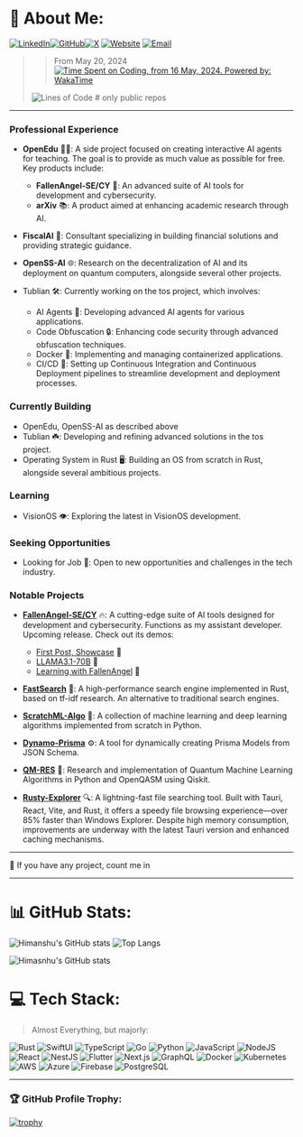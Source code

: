 # 💫 About Me:

[![LinkedIn](https://img.shields.io/badge/LinkedIn-%230077B5.svg?logo=linkedin&logoColor=white)](https://linkedin.com/in/himanshu-at/)[![GitHub](https://img.shields.io/badge/GitHub-%2312100E.svg?logo=github&logoColor=white)](https://github.com/himasnhu-at)[![X](https://img.shields.io/twitter/follow/Himansh806?label=Follow)](https://x.com/intent/follow?screen_name=Himansh806)
[![Website](https://img.shields.io/badge/Website-%230077B5.svg?logo=google-chrome&logoColor=white)](https://himasnhu-at.vercel.app)
[![Email](https://img.shields.io/badge/Email-D14836?logo=gmail&logoColor=white)](mailto:hyattherate2005@gmail.com)

> > From May 20, 2024 [![Time Spent on Coding, from 16 May, 2024. Powered by: WakaTime](https://wakatime.com/badge/user/018dbce3-dc14-44aa-9a25-88c7afc47d1b.svg)](https://wakatime.com/@018dbce3-dc14-44aa-9a25-88c7afc47d1b)
> 
> ![Lines of Code](https://img.shields.io/badge/LOC-6,667,538%20Lines%20of%20code%20written-blue) # only public repos


---

### Professional Experience

- **OpenEdu** 🧑‍🎓: A side project focused on creating interactive AI agents for teaching. The goal is to provide as much value as possible for free. Key products include:
  - **FallenAngel-SE/CY** 🔐: An advanced suite of AI tools for development and cybersecurity.
  - **arXiv** 📚: A product aimed at enhancing academic research through AI.

- **FiscalAI** 💼: Consultant specializing in building financial solutions and providing strategic guidance.

- **OpenSS-AI** 🌐: Research on the decentralization of AI and its deployment on quantum computers, alongside several other projects.

- Tublian 🛠️: Currently working on the tos project, which involves:

  - AI Agents 🤖: Developing advanced AI agents for various applications.
  - Code Obfuscation 🔒: Enhancing code security through advanced obfuscation techniques.
  - Docker 🐳: Implementing and managing containerized applications.
  - CI/CD 🔄: Setting up Continuous Integration and Continuous Deployment pipelines to streamline development and deployment processes.

### Currently Building
  - OpenEdu, OpenSS-AI as described above
  - Tublian ☘️: Developing and refining advanced solutions in the tos project.
  - Operating System in Rust 🖥️: Building an OS from scratch in Rust, alongside several ambitious projects.
### Learning
  - VisionOS 👁️: Exploring the latest in VisionOS development.
### Seeking Opportunities
  - Looking for Job 💼: Open to new opportunities and challenges in the tech industry.

### Notable Projects

- [**FallenAngel-SE/CY**](#) 🔥: A cutting-edge suite of AI tools designed for development and cybersecurity. Functions as my assistant developer. Upcoming release. Check out its demos:
  - [First Post, Showcase](https://www.linkedin.com/posts/himanshu-at_testing-out-new-product-revealed-soon-activity-7232783015360221185-t-Dr) 🎥
  - [LLAMA3.1-70B](https://www.linkedin.com/posts/himanshu-at_llm-really-matters-a-lot-in-my-earlier-activity-7233145551096012800-d87p) 🤖
  - [Learning with FallenAngel](https://www.linkedin.com/posts/himanshu-at_edtech-machinelearning-pythonprogramming-activity-7233733311326474241-FbZK) 📘

- [**FastSearch**](https://github.com/himasnhu-at/fastsearch) 🚀: A high-performance search engine implemented in Rust, based on tf-idf research. An alternative to traditional search engines.

- [**ScratchML-Algo**](https://github.com/Himasnhu-AT/ScratchML-Algo) 🧠: A collection of machine learning and deep learning algorithms implemented from scratch in Python.

- [**Dynamo-Prisma**](https://github.com/techsavvyash/dynamo-prisma) ⚙️: A tool for dynamically creating Prisma Models from JSON Schema.

- [**QM-RES**](https://github.com/Himasnhu-AT/QM-res) 🧬: Research and implementation of Quantum Machine Learning Algorithms in Python and OpenQASM using Qiskit.

- [**Rusty-Explorer**](https://github.com/Himasnhu-AT/rusty-explorer) 🔍: A lightning-fast file searching tool. Built with Tauri, React, Vite, and Rust, it offers a speedy file browsing experience—over 85% faster than Windows Explorer. Despite high memory consumption, improvements are underway with the latest Tauri version and enhanced caching mechanisms.

---

🤝 If you have any project, count me in

---


# 📊 GitHub Stats:

![Himanshu's GitHub stats](https://github-readme-stats.vercel.app/api?username=himasnhu-at&show_icons=true&theme=radical)
![Top Langs](https://github-readme-stats.vercel.app/api/top-langs/?username=himasnhu-at&layout=compact&theme=radical)

![Himasnhu's GitHub stats](https://streak-stats.demolab.com/?user=himasnhu-at&theme=dark)

# 💻 Tech Stack:

> Almost Everything, but majorly: 

![Rust](https://img.shields.io/badge/Rust-black?style=for-the-badge&logo=rust&logoColor=white)
![SwiftUI](https://img.shields.io/badge/SwiftUI-FA7343?style=for-the-badge&logo=swift&logoColor=white)
![TypeScript](https://img.shields.io/badge/TypeScript-007ACC?style=for-the-badge&logo=typescript&logoColor=white)
![Go](https://img.shields.io/badge/Go-00ADD8?style=for-the-badge&logo=go&logoColor=white)
![Python](https://img.shields.io/badge/Python-3670A0?style=for-the-badge&logo=python&logoColor=ffdd54)
![JavaScript](https://img.shields.io/badge/JavaScript-323330?style=for-the-badge&logo=javascript&logoColor=F7DF1E)
![NodeJS](https://img.shields.io/badge/node.js-6DA55F?style=for-the-badge&logo=node.js&logoColor=white)
![React](https://img.shields.io/badge/React-20232A?style=for-the-badge&logo=react&logoColor=61DAFB)
![NestJS](https://img.shields.io/badge/NestJS-E0234E?style=for-the-badge&logo=nestjs&logoColor=white)
![Flutter](https://img.shields.io/badge/Flutter-02569B?style=for-the-badge&logo=flutter&logoColor=white)
![Next.js](https://img.shields.io/badge/Next.js-000000?style=for-the-badge&logo=nextdotjs&logoColor=white)
![GraphQL](https://img.shields.io/badge/GraphQL-E10098?style=for-the-badge&logo=graphql&logoColor=white)
![Docker](https://img.shields.io/badge/Docker-2496ED?style=for-the-badge&logo=docker&logoColor=white)
![Kubernetes](https://img.shields.io/badge/Kubernetes-326CE5?style=for-the-badge&logo=kubernetes&logoColor=white)
![AWS](https://img.shields.io/badge/AWS-232F3E?style=for-the-badge&logo=amazonaws&logoColor=white)
![Azure](https://img.shields.io/badge/Azure-0078D4?style=for-the-badge&logo=microsoft-azure&logoColor=white)
![Firebase](https://img.shields.io/badge/Firebase-FFCA28?style=for-the-badge&logo=firebase&logoColor=black)
![PostgreSQL](https://img.shields.io/badge/PostgreSQL-336791?style=for-the-badge&logo=postgresql&logoColor=white)

<!-- Proudly created with GPRM ( https://gprm.itsvg.in ) -->

---

### **🏆 GitHub Profile Trophy:**

[![trophy](https://github-profile-trophy.vercel.app/?username=Himasnhu-at&theme=onedark)](https://github.com/Himasnhu-at/github-profile-trophy)
